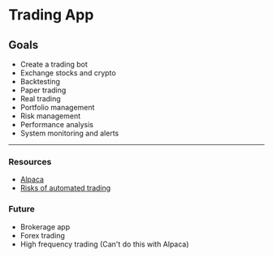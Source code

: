 # Trading App

## Goals

- Create a trading bot
- Exchange stocks and crypto
- Backtesting
- Paper trading
- Real trading
- Portfolio management
- Risk management
- Performance analysis
- System monitoring and alerts

---

### Resources

- [Alpaca](https://alpaca.markets/)
- [Risks of automated trading](https://alpaca.markets/learn/risks-automated-trading-systems)

### Future

- Brokerage app
- Forex trading
- High frequency trading (Can't do this with Alpaca)
